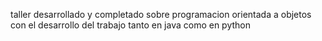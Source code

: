 taller desarrollado y completado sobre programacion orientada a objetos con el desarrollo del trabajo tanto en java como en python
